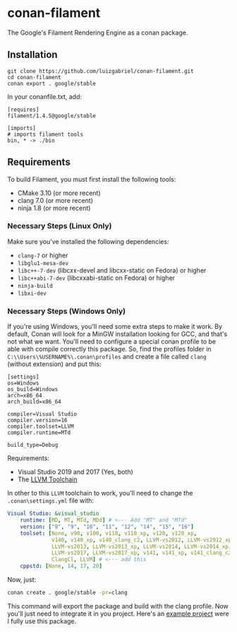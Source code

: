 # conan-filament
The Google's Filament Rendering Engine as a conan package.

## Installation

```
git clone https://github.com/luizgabriel/conan-filament.git
cd conan-filament
conan export . google/stable
```

In your conanfile.txt, add:
```
[requires]
filament/1.4.5@google/stable

[imports]
# imports filament tools
bin, * -> ./bin
```

## Requirements
To build Filament, you must first install the following tools:

- CMake 3.10 (or more recent)
- clang 7.0 (or more recent)
- ninja 1.8 (or more recent)

### Necessary Steps (Linux Only)
Make sure you've installed the following dependencies:

- `clang-7` or higher
- `libglu1-mesa-dev`
- `libc++-7-dev` (libcxx-devel and libcxx-static on Fedora) or higher
- `libc++abi-7-dev` (libcxxabi-static on Fedora) or higher
- `ninja-build`
- `libxi-dev`

### Necessary Steps (Windows Only)
If you're using Windows, you'll need some extra steps to make it work. By default, Conan will look for a MinGW installation looking for GCC, and that's not what we want. You'll need to configure a special conan profile to be able with compile correctly this package. So, find the profiles folder in `C:\\Users\%USERNAME%\.conan\profiles` and create a file called `clang` (without extension) and put this:
```
[settings]
os=Windows
os_build=Windows
arch=x86_64
arch_build=x86_64

compiler=Visual Studio
compiler.version=16
compiler.toolset=LLVM
compiler.runtime=MTd

build_type=Debug
```

Requirements:
- Visual Studio 2019 and 2017 (Yes, both)
- The [LLVM Toolchain](https://marketplace.visualstudio.com/items?itemName=LLVMExtensions.llvm-toolchain)

In other to this `LLVM` toolchain to work, you'll need to change the `.conan\settings.yml` file with:
```yml
Visual Studio: &visual_studio
    runtime: [MD, MT, MTd, MDd] # <--- Add "MT" and "MTd"
    version: ["8", "9", "10", "11", "12", "14", "15", "16"]
    toolset: [None, v90, v100, v110, v110_xp, v120, v120_xp,
              v140, v140_xp, v140_clang_c2, LLVM-vs2012, LLVM-vs2012_xp,
              LLVM-vs2013, LLVM-vs2013_xp, LLVM-vs2014, LLVM-vs2014_xp,
              LLVM-vs2017, LLVM-vs2017_xp, v141, v141_xp, v141_clang_c2, v142, 
              ClangCl, LLVM] # <--- add this
    cppstd: [None, 14, 17, 20]
```

Now, just:
```sh
conan create . google/stable -pr=clang
```
This command will export the package and build with the clang profile. Now you'll just need to integrate it in you project. 
Here's an [example project](https://github.com/luizgabriel/Spatial.Engine) were I fully use this package.
